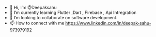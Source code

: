 - 👋 Hi, I’m @Deepaksahu
- 🌱 I’m currently learning Flutter ,Dart , Firebase , Api Intregration
- 💞️ I’m looking to collaborate on software development.
- 📫 How to connect with me https://www.linkedin.com/in/deepak-sahu-973979192

<!---
Deepaksahu is a ✨ special ✨ repository because its `README.md` (this file) appears on your GitHub profile.
You can click the Preview link to take a look at your changes.
--->
